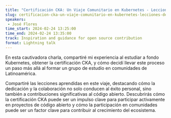 ```yaml
---
title: "Certificación CKA: Un Viaje Comunitario en Kubernetes - Lecciones de Dedicación y Colaboración"
slug: certificacion-cka-un-viaje-comunitario-en-kubernetes-lecciones-de-dedicacion-y-colaboracion
speakers:
 - José Flores
time_start: 2024-02-24 13:25:00
time_end: 2024-02-24 13:35:00
track: Inspiration and guidance for open source contribution
format: Lightning talk
---
```


En esta cautivadora charla, compartiré mi experiencia al estudiar a fondo Kubernetes, obtener la certificación CKA, y cómo decidí llevar este proceso un paso más allá al formar un grupo de estudio en comunidades de Latinoamérica.
 
 
 
 Compartiré las lecciones aprendidas en este viaje, destacando cómo la dedicación y la colaboración no solo conducen al éxito personal, sino también a contribuciones significativas al código abierto. Descubrirás cómo la certificación CKA puede ser un impulso clave para participar activamente en proyectos de código abierto y cómo la participación en comunidades puede ser un factor clave para contribuir al crecimiento del ecosistema.